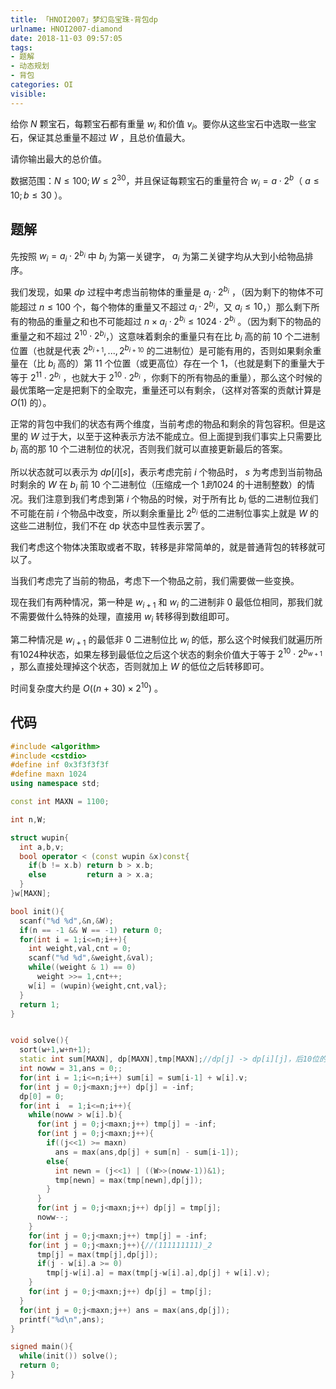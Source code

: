 ```yaml
---
title: 「HNOI2007」梦幻岛宝珠-背包dp
urlname: HNOI2007-diamond
date: 2018-11-03 09:57:05
tags:
- 题解
- 动态规划
- 背包
categories: OI
visible:
---
```


给你 $N$ 颗宝石，每颗宝石都有重量 $w_i$ 和价值 $v_i$。要你从这些宝石中选取一些宝石，保证其总重量不超过 $W$ ，且总价值最大。

请你输出最大的总价值。

<!-- more -->
数据范围：$N \leq 100;W \leq 2^{30}$，并且保证每颗宝石的重量符合 $w_i = a \cdot 2^b$（ $a \leq 10;b \leq 30$ ）。

## 题解

先按照 $w_i = a_i \cdot 2^{b_i}$ 中 $b_i$ 为第一关键字， $a_i$ 为第二关键字均从大到小给物品排序。

我们发现，如果 $dp$ 过程中考虑当前物体的重量是 $a_i \cdot 2^{b_i}$ ，（因为剩下的物体不可能超过 $n \leq 100$ 个，每个物体的重量又不超过 $a_i \cdot 2^{b_i}$，又 $a_i \leq 10$，）那么剩下所有的物品的重量之和也不可能超过 $n \times a_i \cdot 2^{b_i} \leq 1024 \cdot 2^{b_i}$ 。（因为剩下的物品的重量之和不超过 $2^{10} \cdot 2^{b_i}$，）这意味着剩余的重量只有在比 $b_i$ 高的前 $10$ 个二进制位置（也就是代表 $2^{b_{i+1}},...,2^{b_{i+10}}$ 的二进制位）是可能有用的，否则如果剩余重量在（比 $b_i$ 高的）第 $11$ 个位置（或更高位）存在一个 $1$，（也就是剩下的重量大于等于 $2^{11} \cdot 2^{b_i}$ ，也就大于 $2^{10} \cdot 2^{b_i}$ ，你剩下的所有物品的重量），那么这个时候的最优策略一定是把剩下的全取完，重量还可以有剩余，（这样对答案的贡献计算是 $O(1)$ 的）。

正常的背包中我们的状态有两个维度，当前考虑的物品和剩余的背包容积。但是这里的 $W$ 过于大，以至于这种表示方法不能成立。但上面提到我们事实上只需要比 $b_i$ 高的那 $10$ 个二进制位的状况，否则我们就可以直接更新最后的答案。

所以状态就可以表示为 $dp[i][s]$，表示考虑完前 $i$ 个物品时， $s$ 为考虑到当前物品时剩余的 $W$ 在 $b_i$ 前 $10$ 个二进制位（压缩成一个 $1 到 1024$ 的十进制整数）的情况。我们注意到我们考虑到第 $i$ 个物品的时候，对于所有比 $b_i$ 低的二进制位我们不可能在前 $i$ 个物品中改变，所以剩余重量比 $2^{b_i}$ 低的二进制位事实上就是 $W$ 的这些二进制位，我们不在 dp 状态中显性表示罢了。

我们考虑这个物体决策取或者不取，转移是非常简单的，就是普通背包的转移就可以了。

当我们考虑完了当前的物品，考虑下一个物品之前，我们需要做一些变换。

现在我们有两种情况，第一种是 $w_{i+1}$ 和 $w_i$ 的二进制非 $0$ 最低位相同，那我们就不需要做什么特殊的处理，直接用 $w_i$ 转移得到数组即可。

第二种情况是 $w_{i+1}$ 的最低非 $0$ 二进制位比 $w_i$ 的低，那么这个时候我们就遍历所有1024种状态，如果左移到最低位之后这个状态的剩余价值大于等于 $2^{10} \cdot 2^{b_{w+1}}$ ，那么直接处理掉这个状态，否则就加上 $W$ 的低位之后转移即可。

时间复杂度大约是 $O((n+30) \times 2^{10})$ 。

## 代码


```cpp
#include <algorithm>
#include <cstdio>
#define inf 0x3f3f3f3f
#define maxn 1024
using namespace std;

const int MAXN = 1100;

int n,W;

struct wupin{
  int a,b,v;
  bool operator < (const wupin &x)const{
    if(b != x.b) return b > x.b;
    else         return a > x.a;
  }
}w[MAXN];

bool init(){
  scanf("%d %d",&n,&W);
  if(n == -1 && W == -1) return 0;
  for(int i = 1;i<=n;i++){
    int weight,val,cnt = 0;
    scanf("%d %d",&weight,&val);
    while((weight & 1) == 0)
      weight >>= 1,cnt++;
    w[i] = (wupin){weight,cnt,val};
  }
  return 1;
}


void solve(){
  sort(w+1,w+n+1);
  static int sum[MAXN], dp[MAXN],tmp[MAXN];//dp[j] -> dp[i][j]，后10位的状况
  int noww = 31,ans = 0;;
  for(int i = 1;i<=n;i++) sum[i] = sum[i-1] + w[i].v;
  for(int j = 0;j<maxn;j++) dp[j] = -inf;
  dp[0] = 0;
  for(int i  = 1;i<=n;i++){
    while(noww > w[i].b){
      for(int j = 0;j<maxn;j++) tmp[j] = -inf;
      for(int j = 0;j<maxn;j++){
        if((j<<1) >= maxn)
          ans = max(ans,dp[j] + sum[n] - sum[i-1]);
        else{
          int newn = (j<<1) | ((W>>(noww-1))&1);
          tmp[newn] = max(tmp[newn],dp[j]);
        }
      }
      for(int j = 0;j<maxn;j++) dp[j] = tmp[j];
      noww--;
    }
    for(int j = 0;j<maxn;j++) tmp[j] = -inf;
    for(int j = 0;j<maxn;j++){//(111111111)_2
      tmp[j] = max(tmp[j],dp[j]);
      if(j - w[i].a >= 0)
        tmp[j-w[i].a] = max(tmp[j-w[i].a],dp[j] + w[i].v);
    }
    for(int j = 0;j<maxn;j++) dp[j] = tmp[j];
  }
  for(int j = 0;j<maxn;j++) ans = max(ans,dp[j]);
  printf("%d\n",ans);
}

signed main(){
  while(init()) solve();
  return 0;
}
```

